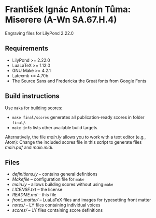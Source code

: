 # František Ignác Antonín Tůma: Miserere (A-Wn SA.67.H.4)

Engraving files for LilyPond 2.22.0


## Requirements

* LilyPond >= 2.22.0
* LuaLaTeX >= 1.12.0
* GNU Make >= 4.2.1
* Latexmk >= 4.70b
* The Source Sans and Fredericka the Great fonts from Google Fonts


## Build instructions

Use `make` for building scores:
* `make final/scores` generates all publication-ready scores in folder `final/`.
* `make info` lists other available build targets.

Alternatively, the file *main.ly* allows you to work with a text editor (e.g., Atom):
Change the included scores file in this script to generate files *main.pdf* and *main.midi*.


## Files

* *definitions.ly* – contains general definitions
* *Makefile* – configuration file for `make`
* *main.ly* – allows building scores without using `make`
* *LICENSE.txt* – the license
* *README.md* – this file
* *front_matter/* – LuaLaTeX files and images for typesetting front matter
* *notes/* – LY files containing individual voices
* *scores/* – LY files containing score definitions
